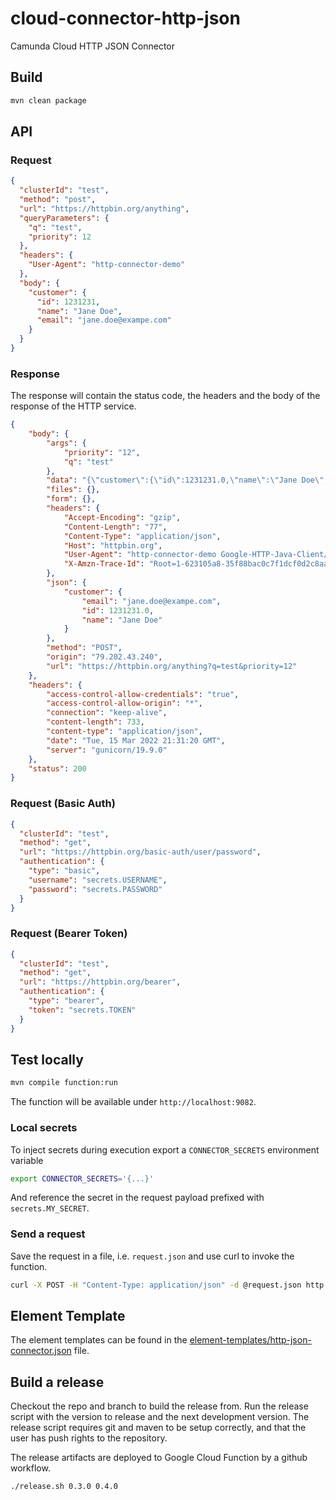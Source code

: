 # cloud-connector-http-json

Camunda Cloud HTTP JSON Connector

## Build

```bash
mvn clean package
```

## API

### Request

```json
{
  "clusterId": "test",
  "method": "post",
  "url": "https://httpbin.org/anything",
  "queryParameters": {
    "q": "test",
    "priority": 12
  },
  "headers": {
    "User-Agent": "http-connector-demo"
  },
  "body": {
    "customer": {
      "id": 1231231,
      "name": "Jane Doe",
      "email": "jane.doe@exampe.com"
    }
  }
}
```

### Response

The response will contain the status code, the headers and the body of the response of the HTTP service.

```json
{
    "body": {
        "args": {
            "priority": "12",
            "q": "test"
        },
        "data": "{\"customer\":{\"id\":1231231.0,\"name\":\"Jane Doe\",\"email\":\"jane.doe@exampe.com\"}}",
        "files": {},
        "form": {},
        "headers": {
            "Accept-Encoding": "gzip",
            "Content-Length": "77",
            "Content-Type": "application/json",
            "Host": "httpbin.org",
            "User-Agent": "http-connector-demo Google-HTTP-Java-Client/1.41.4 (gzip)",
            "X-Amzn-Trace-Id": "Root=1-623105a8-35f88bac0c7f1dcf0d2c8aa2"
        },
        "json": {
            "customer": {
                "email": "jane.doe@exampe.com",
                "id": 1231231.0,
                "name": "Jane Doe"
            }
        },
        "method": "POST",
        "origin": "79.202.43.240",
        "url": "https://httpbin.org/anything?q=test&priority=12"
    },
    "headers": {
        "access-control-allow-credentials": "true",
        "access-control-allow-origin": "*",
        "connection": "keep-alive",
        "content-length": 733,
        "content-type": "application/json",
        "date": "Tue, 15 Mar 2022 21:31:20 GMT",
        "server": "gunicorn/19.9.0"
    },
    "status": 200
}
```

### Request (Basic Auth)

```json
{
  "clusterId": "test",
  "method": "get",
  "url": "https://httpbin.org/basic-auth/user/password",
  "authentication": {
    "type": "basic",
    "username": "secrets.USERNAME",
    "password": "secrets.PASSWORD"
  }
}
```

### Request (Bearer Token) 

```json
{
  "clusterId": "test",
  "method": "get",
  "url": "https://httpbin.org/bearer",
  "authentication": {
    "type": "bearer",
    "token": "secrets.TOKEN"
  }
}
```

## Test locally

```bash
mvn compile function:run
```

The function will be available under `http://localhost:9082`.

### Local secrets

To inject secrets during execution export a `CONNECTOR_SECRETS` environment variable

```bash
export CONNECTOR_SECRETS='{...}'
```

And reference the secret in the request payload prefixed with `secrets.MY_SECRET`.

### Send a request

Save the request in a file, i.e. `request.json` and use curl to invoke the function.

```bash
curl -X POST -H "Content-Type: application/json" -d @request.json http://localhost:9082
```

## Element Template

The element templates can be found in the [element-templates/http-json-connector.json](element-templates/http-json-connector.json) file.

## Build a release

Checkout the repo and branch to build the release from. Run the release script
with the version to release and the next development version. The release
script requires git and maven to be setup correctly, and that the user has push
rights to the repository.

The release artifacts are deployed to Google Cloud Function by a github workflow.

```bash
./release.sh 0.3.0 0.4.0
```
